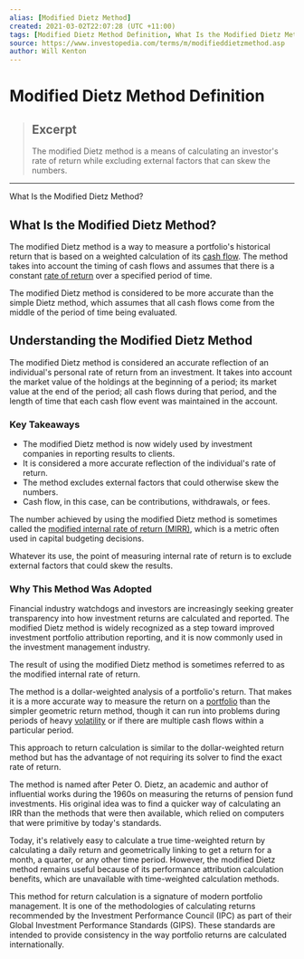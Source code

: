 ```yaml
---
alias: [Modified Dietz Method]
created: 2021-03-02T22:07:28 (UTC +11:00)
tags: [Modified Dietz Method Definition, What Is the Modified Dietz Method?]
source: https://www.investopedia.com/terms/m/modifieddietzmethod.asp
author: Will Kenton
---
```


# Modified Dietz Method Definition

> ## Excerpt
> The modified Dietz method is a means of calculating an investor's rate of return while excluding external factors that can skew the numbers.

---

What Is the Modified Dietz Method?
## What Is the Modified Dietz Method?

The modified Dietz method is a way to measure a portfolio's historical return that is based on a weighted calculation of its [cash flow](https://www.investopedia.com/terms/c/cashflow.asp). The method takes into account the timing of cash flows and assumes that there is a constant [rate of return](https://www.investopedia.com/terms/r/rateofreturn.asp) over a specified period of time.

The modified Dietz method is considered to be more accurate than the simple Dietz method, which assumes that all cash flows come from the middle of the period of time being evaluated.

## Understanding the Modified Dietz Method

The modified Dietz method is considered an accurate reflection of an individual's personal rate of return from an investment. It takes into account the market value of the holdings at the beginning of a period; its market value at the end of the period; all cash flows during that period, and the length of time that each cash flow event was maintained in the account.

### Key Takeaways

-   The modified Dietz method is now widely used by investment companies in reporting results to clients.
-   It is considered a more accurate reflection of the individual's rate of return.
-   The method excludes external factors that could otherwise skew the numbers.
-   Cash flow, in this case, can be contributions, withdrawals, or fees.

The number achieved by using the modified Dietz method is sometimes called the [modified internal rate of return (MIRR)](https://www.investopedia.com/terms/m/mirr.asp), which is a metric often used in capital budgeting decisions.

Whatever its use, the point of measuring internal rate of return is to exclude external factors that could skew the results.

### Why This Method Was Adopted

Financial industry watchdogs and investors are increasingly seeking greater transparency into how investment returns are calculated and reported. The modified Dietz method is widely recognized as a step toward improved investment portfolio attribution reporting, and it is now commonly used in the investment management industry.

The result of using the modified Dietz method is sometimes referred to as the modified internal rate of return.

The method is a dollar-weighted analysis of a portfolio's return. That makes it is a more accurate way to measure the return on a [portfolio](https://www.investopedia.com/terms/p/portfolio.asp) than the simpler geometric return method, though it can run into problems during periods of heavy [volatility](https://www.investopedia.com/terms/v/volatility.asp) or if there are multiple cash flows within a particular period.

This approach to return calculation is similar to the dollar-weighted return method but has the advantage of not requiring its solver to find the exact rate of return.

The method is named after Peter O. Dietz, an academic and author of influential works during the 1960s on measuring the returns of pension fund investments. His original idea was to find a quicker way of calculating an IRR than the methods that were then available, which relied on computers that were primitive by today's standards.

Today, it's relatively easy to calculate a true time-weighted return by calculating a daily return and geometrically linking to get a return for a month, a quarter, or any other time period. However, the modified Dietz method remains useful because of its performance attribution calculation benefits, which are unavailable with time-weighted calculation methods.

This method for return calculation is a signature of modern portfolio management. It is one of the methodologies of calculating returns recommended by the Investment Performance Council (IPC) as part of their Global Investment Performance Standards (GIPS). These standards are intended to provide consistency in the way portfolio returns are calculated internationally.
